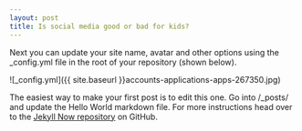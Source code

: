 ```yaml
---
layout: post
title: Is social media good or bad for kids?
---
```


Next you can update your site name, avatar and other options using the _config.yml file in the root of your repository (shown below).

![_config.yml]({{ site.baseurl }}accounts-applications-apps-267350.jpg)

The easiest way to make your first post is to edit this one. Go into /_posts/ and update the Hello World markdown file. For more instructions head over to the [Jekyll Now repository](https://github.com/barryclark/jekyll-now) on GitHub.
